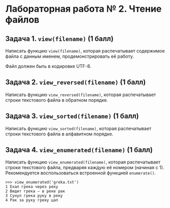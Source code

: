 Лабораторная работа № 2. Чтение файлов
======================================

Задача 1. `view(filename)` (1 балл)
-----------------------------------

Написать функцию `view(filename)`, которая
распечатывает содержимое файла с данным
именем, продемонстрировать её работу.

Файл должен быть в кодировке UTF-8.

Задача 2. `view_reversed(filename)` (1 балл)
--------------------------------------------

Написать функцию `view_reversed(filename)`,
которая распечатывает строки текстового
файла в обратном порядке.


Задача 3. `view_sorted(filename)` (1 балл)
------------------------------------------

Написать функцию `view_sorted(filename)`,
которая распечатывает строки текстового
файла в алфавитном порядке.

Задача 4. `view_enumerated(filename)` (1 балл)
----------------------------------------------

Написать функцию `view_enumerated(filename)`,
которая распечатывает строки текстового
файла, предваряя каждую её номером (начиная с 1).
Рекомендуется воспользоваться встроенной
функцией `enumerate()`.

    >>> view_enumerated('greka.txt')
    1 Ехал грека через реку
    2 Видит грека — в реке рак
    3 Сунул грека руку в реку
    4 Рак за руку греку цап
